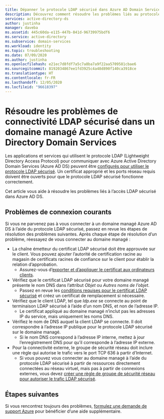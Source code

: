 ```yaml
---
title: Dépanner le protocole LDAP sécurisé dans Azure AD Domain Services | Microsoft Docs
description: Découvrez comment résoudre les problèmes liés au protocole LDAP sécurisé (LDAPS) pour un domaine managé Azure Active Directory Domain Services.
services: active-directory-ds
author: justinha
manager: daveba
ms.assetid: 445c60da-e115-447b-841d-96739975bdf6
ms.service: active-directory
ms.subservice: domain-services
ms.workload: identity
ms.topic: troubleshooting
ms.date: 07/09/2020
ms.author: justinha
ms.openlocfilehash: e21ec7d8fdf7a5c7a8ba7a9f22aa5709581cbae6
ms.sourcegitcommit: 8192034867ee1fd3925c4a48d890f140ca3918ce
ms.translationtype: HT
ms.contentlocale: fr-FR
ms.lasthandoff: 12/05/2020
ms.locfileid: "96618397"
---
```

# <a name="troubleshoot-secure-ldap-connectivity-issues-to-an-azure-active-directory-domain-services-managed-domain"></a>Résoudre les problèmes de connectivité LDAP sécurisé dans un domaine managé Azure Active Directory Domain Services

Les applications et services qui utilisent le protocole LDAP (Lightweight Directory Access Protocol) pour communiquer avec Azure Active Directory Domain Services (Azure AD DS) peuvent être [configurés pour utiliser le protocole LDAP sécurisé](tutorial-configure-ldaps.md). Un certificat approprié et les ports réseau requis doivent être ouverts pour que le protocole LDAP sécurisé fonctionne correctement.

Cet article vous aide à résoudre les problèmes liés à l’accès LDAP sécurisé dans Azure AD DS.

## <a name="common-connection-issues"></a>Problèmes de connexion courants

Si vous ne parvenez pas à vous connecter à un domaine managé Azure AD DS à l’aide du protocole LDAP sécurisé, passez en revue les étapes de résolution des problèmes suivantes. Après chaque étape de résolution d’un problème, réessayez de vous connecter au domaine managé :

* La chaîne émetteur du certificat LDAP sécurisé doit être approuvée sur le client. Vous pouvez ajouter l’autorité de certification racine au magasin de certificats racines de confiance sur le client pour établir la relation d’approbation.
    * Assurez-vous d’[exporter et d’appliquer le certificat aux ordinateurs clients][client-cert].
* Vérifiez que le certificat LDAP sécurisé pour votre domaine managé présente le nom DNS dans l’attribut *Objet* ou *Autres noms de l’objet*.
    * Passez en revue les [conditions requises pour le certificat LDAP sécurisé][certs-prereqs] et créez un certificat de remplacement si nécessaire.
* Vérifiez que le client LDAP, tel que *ldp.exe* se connecte au point de terminaison LDAP sécurisé à l’aide d’un nom DNS, et non de l’adresse IP.
    * Le certificat appliqué au domaine managé n’inclut pas les adresses IP du service, mais uniquement les noms DNS.
* Vérifiez le nom de DNS auquel la client LDAP se connecte. Il doit correspondre à l’adresse IP publique pour le protocole LDAP sécurisé sur le domaine managé.
    * Si le nom DNS correspond à l’adresse IP interne, mettez à jour l’enregistrement DNS pour qu’il corresponde à l’adresse IP externe.
* Pour la connectivité externe, le groupe de sécurité réseau doit inclure une règle qui autorise le trafic vers le port TCP 636 à partir d’Internet.
    * Si vous pouvez vous connecter au domaine managé à l’aide du protocole LDAP sécurisé à partir de ressources directement connectées au réseau virtuel, mais pas à partir de connexions externes, vous devez [créer une règle de groupe de sécurité réseau pour autoriser le trafic LDAP sécurisé][ldaps-nsg].

## <a name="next-steps"></a>Étapes suivantes

Si vous rencontrez toujours des problèmes, [formulez une demande de support Azure][azure-support] pour bénéficier d’une aide supplémentaire.

<!-- INTERNAL LINKS -->
[azure-support]: ../active-directory/fundamentals/active-directory-troubleshooting-support-howto.md
[configure-ldaps]: tutorial-configure-ldaps.md
[certs-prereqs]: tutorial-configure-ldaps.md#create-a-certificate-for-secure-ldap
[client-cert]: tutorial-configure-ldaps.md#export-a-certificate-for-client-computers
[ldaps-nsg]: tutorial-configure-ldaps.md#lock-down-secure-ldap-access-over-the-internet
